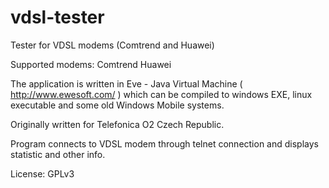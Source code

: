 # vdsl-tester
Tester for VDSL modems (Comtrend and Huawei)

Supported modems:
Comtrend
Huawei

The application is written in Eve - Java Virtual Machine ( http://www.ewesoft.com/ )
which can be compiled to windows EXE, linux executable and some old Windows Mobile systems.

Originally written for Telefonica O2 Czech Republic.

Program connects to VDSL modem through telnet connection and displays statistic and other info.

License: GPLv3
